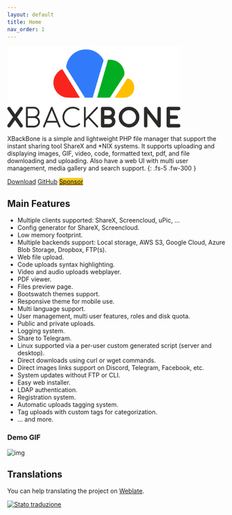 ```yaml
---
layout: default
title: Home
nav_order: 1
---
```


<p class="text-center">
  <img src="img/xbackbone.png" width="400px">
</p>

XBackBone is a simple and lightweight PHP file manager that support the instant sharing tool ShareX and *NIX systems. It supports uploading and displaying images, GIF, video, code, formatted text, pdf, and file downloading and uploading. Also have a web UI with multi user management, media gallery and search support.
{: .fs-5 .fw-300 }

<p class="text-center">
    <a href="https://github.com/SergiX44/XBackBone/releases/latest" class="btn btn-green">Download</a>
    <a href="https://github.com/SergiX44/XBackBone" class="btn btn-blue">GitHub</a>
    <a href="sponsor.html" class="btn btn-purple" style="background-color: #e7af06; background-image: linear-gradient(#f7d12e, #e7af06);">Sponsor</a>
</p>

## Main Features
+ Multiple clients supported: ShareX, Screencloud, uPic, ...
+ Config generator for ShareX, Screencloud.
+ Low memory footprint.
+ Multiple backends support: Local storage, AWS S3, Google Cloud, Azure Blob Storage, Dropbox, FTP(s).
+ Web file upload.
+ Code uploads syntax highlighting.
+ Video and audio uploads webplayer.
+ PDF viewer.
+ Files preview page.
+ Bootswatch themes support.
+ Responsive theme for mobile use.
+ Multi language support.
+ User management, multi user features, roles and disk quota.
+ Public and private uploads.
+ Logging system.
+ Share to Telegram.
+ Linux supported via a per-user custom generated script (server and desktop).
+ Direct downloads using curl or wget commands.
+ Direct images links support on Discord, Telegram, Facebook, etc.
+ System updates without FTP or CLI.
+ Easy web installer.
+ LDAP authentication.
+ Registration system.
+ Automatic uploads tagging system.
+ Tag uploads with custom tags for categorization.
+ ... and more.

### Demo GIF

![img](https://i.imgur.com/iV8Rirn.gif)

## Translations
You can help translating the project on [Weblate](https://hosted.weblate.org/projects/xbackbone/xbackbone/).

<a href="https://hosted.weblate.org/engage/xbackbone/?utm_source=widget">
<img src="https://hosted.weblate.org/widgets/xbackbone/-/xbackbone/multi-auto.svg" alt="Stato traduzione" />
</a>